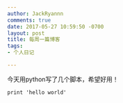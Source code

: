 ```yaml
---
author: JackRyannn
comments: true
date: 2017-05-27 10:59:50 -0700
layout: post
title: 每周一篇博客
tags:
- 个人日记

---  
```

今天用python写了几个脚本，希望好用！

	print 'hello world'
